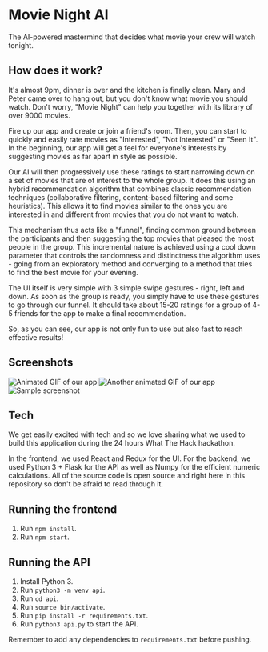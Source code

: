 # Movie Night AI
The AI-powered mastermind that decides what movie your crew will watch tonight.

## How does it work?
It's almost 9pm, dinner is over and the kitchen is finally clean. Mary and Peter came over to hang out, but you don't know what movie you should watch. Don't worry, "Movie Night" can help you together with its library of over 9000 movies.

Fire up our app and create or join a friend's room. Then, you can start to quickly and easily rate movies as "Interested", "Not Interested" or "Seen It". In the beginning, our app will get a feel for everyone's interests by suggesting movies as far apart in style as possible.

Our AI will then progressively use these ratings to start narrowing down on a set of movies that are of interest to the whole group. It does this using an hybrid recommendation algorithm that combines classic recommendation techniques (collaborative filtering, content-based filtering and some heuristics). This allows it to find movies similar to the ones you are interested in and different from movies that you do not want to watch.

This mechanism thus acts like a "funnel", finding common ground between the participants and then suggesting the top movies that pleased the most people in the group. This incremental nature is achieved using a cool down parameter that controls the randomness and distinctness the algorithm uses - going from an exploratory method and converging to a method that tries to find the best movie for your evening.

The UI itself is very simple with 3 simple swipe gestures - right, left and down. As soon as the group is ready, you simply have to use these gestures to go through our funnel. It should take about 15-20 ratings for a group of 4-5 friends for the app to make a final recommendation.

So, as you can see, our app is not only fun to use but also fast to reach effective results!

## Screenshots
![Animated GIF of our app](http://g.recordit.co/b6S0UQqeKp.gif)
![Another animated GIF of our app](http://g.recordit.co/hAQIlLz8TF.gif)
![Sample screenshot](http://i.imgur.com/LI4LvI0.png)

## Tech
We get easily excited with tech and so we love sharing what we used to build this application during the 24 hours What The Hack hackathon.

In the frontend, we used React and Redux for the UI. For the backend, we used Python 3 + Flask for the API as well as Numpy for the efficient numeric calculations. All of the source code is open source and right here in this repository so don't be afraid to read through it.

## Running the frontend
1. Run `npm install`.
2. Run `npm start`.

## Running the API

1. Install Python 3.
2. Run `python3 -m venv api`.
3. Run `cd api`.
4. Run `source bin/activate`.
5. Run `pip install -r requirements.txt`.
6. Run `python3 api.py` to start the API.

Remember to add any dependencies to `requirements.txt` before pushing.
